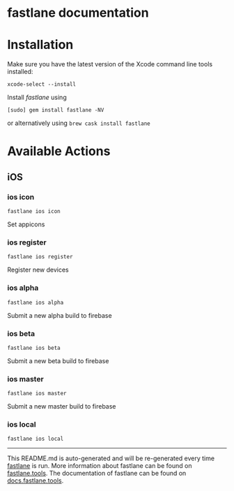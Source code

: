 fastlane documentation
================
# Installation

Make sure you have the latest version of the Xcode command line tools installed:

```
xcode-select --install
```

Install _fastlane_ using
```
[sudo] gem install fastlane -NV
```
or alternatively using `brew cask install fastlane`

# Available Actions
## iOS
### ios icon
```
fastlane ios icon
```
Set appicons
### ios register
```
fastlane ios register
```
Register new devices
### ios alpha
```
fastlane ios alpha
```
Submit a new alpha build to firebase
### ios beta
```
fastlane ios beta
```
Submit a new beta build to firebase
### ios master
```
fastlane ios master
```
Submit a new master build to firebase
### ios local
```
fastlane ios local
```


----

This README.md is auto-generated and will be re-generated every time [fastlane](https://fastlane.tools) is run.
More information about fastlane can be found on [fastlane.tools](https://fastlane.tools).
The documentation of fastlane can be found on [docs.fastlane.tools](https://docs.fastlane.tools).
